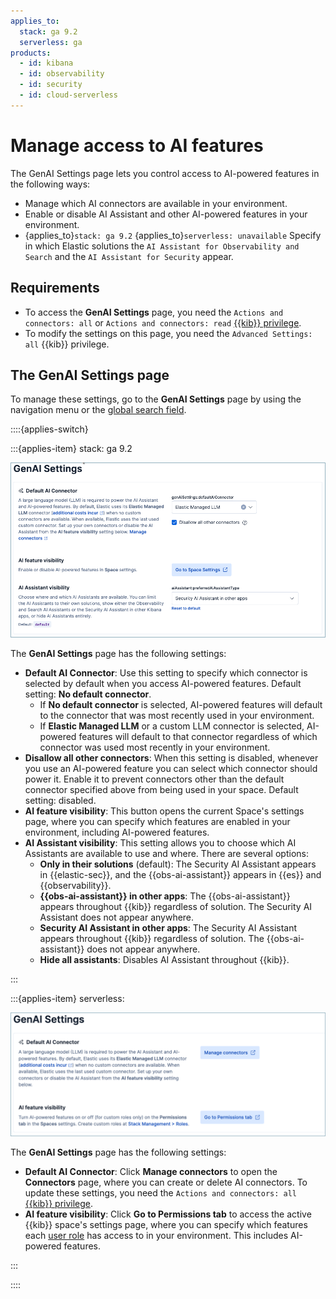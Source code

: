 ```yaml
---
applies_to:
  stack: ga 9.2
  serverless: ga
products:
  - id: kibana
  - id: observability
  - id: security
  - id: cloud-serverless
---
```


# Manage access to AI features

The GenAI Settings page lets you control access to AI-powered features in the following ways:

- Manage which AI connectors are available in your environment. 
- Enable or disable AI Assistant and other AI-powered features in your environment.
- {applies_to}`stack: ga 9.2` {applies_to}`serverless: unavailable` Specify in which Elastic solutions the `AI Assistant for Observability and Search` and the `AI Assistant for Security` appear.

## Requirements

- To access the **GenAI Settings** page, you need the `Actions and connectors: all` or `Actions and connectors: read` [{{kib}} privilege](/deploy-manage/users-roles/cluster-or-deployment-auth/kibana-privileges.md).
- To modify the settings on this page, you need the `Advanced Settings: all` {{kib}} privilege.

## The GenAI Settings page

To manage these settings, go to the **GenAI Settings** page by using the navigation menu or the [global search field](/explore-analyze/find-and-organize/find-apps-and-objects.md).

::::{applies-switch}

:::{applies-item} stack: ga 9.2

![GenAI Settings page for Stack](/explore-analyze/images/ai-assistant-settings-page.png "")


The **GenAI Settings** page has the following settings:

- **Default AI Connector**: Use this setting to specify which connector is selected by default when you access AI-powered features. Default setting: **No default connector**.
  - If **No default connector** is selected, AI-powered features will default to the connector that was most recently used in your environment. 
  - If **Elastic Managed LLM** or a custom LLM connector is selected, AI-powered features will default to that connector regardless of which connector was used most recently in your environment. 
- **Disallow all other connectors**: When this setting is disabled, whenever you use an AI-powered feature you can select which connector should power it. Enable it to prevent connectors other than the default connector specified above from being used in your space. Default setting: disabled.
- **AI feature visibility**: This button opens the current Space's settings page, where you can specify which features are enabled in your environment, including AI-powered features. 
- **AI Assistant visibility**: This setting allows you to choose which AI Assistants are available to use and where. There are several options:
  - **Only in their solutions** (default): The Security AI Assistant appears in {{elastic-sec}}, and the {{obs-ai-assistant}} appears in {{es}} and {{observability}}.
  - **{{obs-ai-assistant}} in other apps**: The {{obs-ai-assistant}} appears throughout {{kib}} regardless of solution. The Security AI Assistant does not appear anywhere.
  - **Security AI Assistant in other apps**: The Security AI Assistant appears throughout {{kib}} regardless of solution. The {{obs-ai-assistant}} does not appear anywhere.
  - **Hide all assistants**: Disables AI Assistant throughout {{kib}}.

:::

:::{applies-item} serverless:

![GenAI Settings page for Serverless](/explore-analyze/images/ai-assistant-settings-page-serverless.png "")

The **GenAI Settings** page has the following settings:

- **Default AI Connector**: Click **Manage connectors** to open the **Connectors** page, where you can create or delete AI connectors. To update these settings, you need the `Actions and connectors: all` [{{kib}} privilege](/deploy-manage/users-roles/cluster-or-deployment-auth/kibana-privileges.md).
- **AI feature visibility**: Click **Go to Permissions tab** to access the active {{kib}} space's settings page, where you can specify which features each [user role](/deploy-manage/users-roles/cluster-or-deployment-auth/kibana-privileges.md) has access to in your environment. This includes AI-powered features. 

:::

::::

